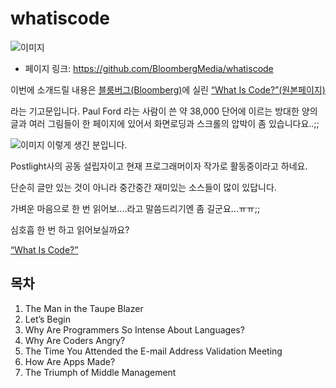 # whatiscode

![이미지](http://teamsego.github.io/github-trend-kr/img/017-08-01.png)

- 페이지 링크: https://github.com/BloombergMedia/whatiscode


이번에 소개드릴 내용은 [블룸버그(Bloomberg)](http://www.bloomberg.com/)에 실린 [“What Is Code?”(원본페이지)](http://www.bloomberg.com/whatiscode)

라는 기고문입니다.   Paul Ford 라는 사람이 쓴 약 38,000 단어에 이르는 방대한 양의 글과 여러 그림들이 한 페이지에 있어서 화면로딩과 스크롤의 압박이 좀 있습니다요..;;

![이미지](http://teamsego.github.io/github-trend-kr/img/017-08-02.jpg) 이렇게 생긴 분입니다. 

Postlight사의 공동 설립자이고 현재 프로그래머이자 작가로 활동중이라고 하네요.

단순히 글만 있는 것이 아니라 중간중간 재미있는 소스들이 많이 있답니다.

가벼운 마음으로 한 번 읽어보....라고 말씀드리기엔 좀 길군요...ㅠㅠ;;

심호흡 한 번 하고 읽어보실까요?
  
 [“What Is Code?”](http://www.bloomberg.com/whatiscode)
## 목차
 1. The Man in the Taupe Blazer
 2. Let’s Begin
 3. Why Are Programmers So Intense About Languages?
 4. Why Are Coders Angry?
 5. The Time You Attended the E-mail Address Validation Meeting
 6. How Are Apps Made?
 7. The Triumph of Middle Management
